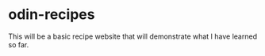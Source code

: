 # odin-recipes

This will be a basic recipe website that will demonstrate what I have learned so far.